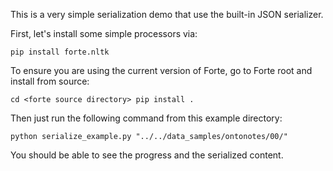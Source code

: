 This is a very simple serialization demo that use the built-in JSON serializer.

First, let's install some simple processors via:

`
pip install forte.nltk
`

To ensure you are using the current version of Forte, go to Forte root and install from source:

`
cd <forte source directory>
pip install .
`

Then just run the following command from this example directory:

`
python serialize_example.py "../../data_samples/ontonotes/00/"
`

You should be able to see the progress and the serialized content.
